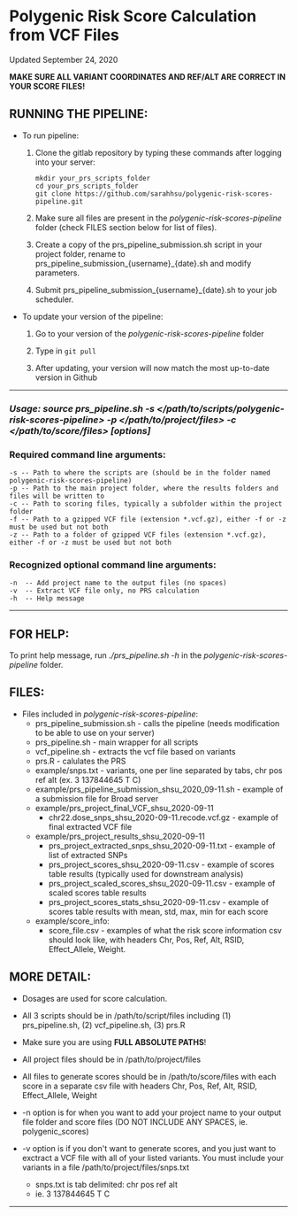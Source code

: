 # Polygenic Risk Score Calculation from VCF Files
Updated September 24, 2020

**MAKE SURE ALL VARIANT COORDINATES AND REF/ALT ARE CORRECT IN YOUR SCORE FILES!**


## RUNNING THE PIPELINE:

  * To run pipeline:
  
    1. Clone the gitlab repository by typing these commands after logging into your server:
    
        ```
        mkdir your_prs_scripts_folder
        cd your_prs_scripts_folder
        git clone https://github.com/sarahhsu/polygenic-risk-scores-pipeline.git
        ```
        
    2. Make sure all files are present in the *polygenic-risk-scores-pipeline* folder (check FILES section below for list of files).

    3. Create a copy of the prs_pipeline_submission.sh script in your project folder, rename to prs_pipeline_submission_{username}_{date}.sh and modify parameters.

    4. Submit prs_pipeline_submission_{username}_{date}.sh to your job scheduler.
    
  * To update your version of the pipeline:
   
    1. Go to your version of the *polygenic-risk-scores-pipeline* folder 
    
    2. Type in ```git pull```
    
    3. After updating, your version will now match the most up-to-date version in Github
  
--------------------------------------------------------------------------------------------------------------------------------------
 
### *Usage: source prs_pipeline.sh -s </path/to/scripts/polygenic-risk-scores-pipeline> -p </path/to/project/files> -c </path/to/score/files> [options]*

### Required command line arguments:
    -s -- Path to where the scripts are (should be in the folder named polygenic-risk-scores-pipeline)
    -p -- Path to the main project folder, where the results folders and files will be written to 
    -c -- Path to scoring files, typically a subfolder within the project folder
    -f -- Path to a gzipped VCF file (extension *.vcf.gz), either -f or -z must be used but not both
    -z -- Path to a folder of gzipped VCF files (extension *.vcf.gz), either -f or -z must be used but not both

### Recognized optional command line arguments:
    -n  -- Add project name to the output files (no spaces)
    -v  -- Extract VCF file only, no PRS calculation
    -h  -- Help message
 
--------------------------------------------------------------------------------------------------------------------------------------
## FOR HELP:

  To print help message, run *./prs_pipeline.sh -h* in the *polygenic-risk-scores-pipeline* folder.
  
## FILES:
  
  * Files included in *polygenic-risk-scores-pipeline*:
    * prs_pipeline_submission.sh - calls the pipeline (needs modification to be able to use on your server)
    * prs_pipeline.sh - main wrapper for all scripts
    * vcf_pipeline.sh - extracts the vcf file based on variants
    * prs.R - calulates the PRS
    * example/snps.txt - variants, one per line separated by tabs, chr <tab> pos <tab> ref <tab> alt (ex. 3 <tab> 137844645 <tab> T <tab> C)
    * example/prs_pipeline_submission_shsu_2020_09-11.sh - example of a submission file for Broad server
    * example/prs_project_final_VCF_shsu_2020-09-11
      * chr22.dose_snps_shsu_2020-09-11.recode.vcf.gz - example of final extracted VCF file
    * example/prs_project_results_shsu_2020-09-11
      * prs_project_extracted_snps_shsu_2020-09-11.txt - example of list of extracted SNPs
      * prs_project_scores_shsu_2020-09-11.csv - example of scores table results (typically used for downstream analysis)
      * prs_project_scaled_scores_shsu_2020-09-11.csv - example of scaled scores table results
      * prs_project_scores_stats_shsu_2020-09-11.csv - example of scores table results with mean, std, max, min for each score
    * example/score_info:
      * score_file.csv - examples of what the risk score information csv should look like, with headers Chr, Pos, Ref, Alt, RSID, Effect_Allele, Weight.
      
## MORE DETAIL:

* Dosages are used for score calculation.

* All 3 scripts should be in /path/to/script/files including (1) prs_pipeline.sh, (2) vcf_pipeline.sh, (3) prs.R

* Make sure you are using **FULL ABSOLUTE PATHS**! 

* All project files should be in /path/to/project/files
  
* All files to generate scores should be in /path/to/score/files with each score in a separate csv file with headers Chr, Pos, Ref, Alt, RSID, Effect_Allele, Weight

* -n option is for when you want to add your project name to your output file folder and score files (DO NOT INCLUDE ANY SPACES, ie. polygenic_scores)

* -v option is if you don't want to generate scores, and you just want to exctract a VCF file with all of your listed variants. You must include your variants in a file /path/to/project/files/snps.txt
  * snps.txt is tab delimited: chr <tab> pos <tab> ref <tab> alt 
  * ie. 3 <tab> 137844645 <tab> T <tab> C
  
 --------------------------------------------------------------------------------------------------------------------------------------



